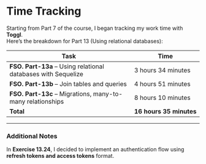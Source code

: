 # Time Tracking

Starting from Part 7 of the course, I began tracking my work time with **Toggl**.  
Here’s the breakdown for Part 13 (Using relational databases):

| Task                                                     | Time                |
| -------------------------------------------------------- | ------------------- |
| **FSO. Part-13a** – Using relational databases with Sequelize | 3&nbsp;hours&nbsp;34&nbsp;minutes |
| **FSO. Part-13b** – Join tables and queries                 | 4&nbsp;hours&nbsp;51&nbsp;minutes |
| **FSO. Part-13c** – Migrations, many-to-many relationships | 8&nbsp;hours&nbsp;10&nbsp;minutes |
| **Total**                                                 | **16&nbsp;hours&nbsp;35&nbsp;minutes** |

---

### Additional Notes

In **Exercise 13.24**, I decided to implement an authentication flow using **refresh tokens and access tokens** format.
